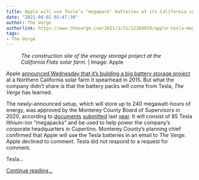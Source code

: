 ```yaml
---
title: Apple will use Tesla’s ‘megapack’ batteries at its California solar farm
date: "2021-04-01 01:47:30"
author: The Verge
authorlink: https://www.theverge.com/2021/3/31/22360839/apple-tesla-megapack-energy-storage-grid-solar-batteries
tags:
- The-Verge
---
```

<figure>
      <img alt="" src="https://cdn.vox-cdn.com/thumbor/nkA17njkMDUGCze_mmc2WSKSpbw=/29x0:1931x1268/1310x873/cdn.vox-cdn.com/uploads/chorus_image/image/69058159/Apple_announces_new_climate_efforts_with_over_110_suppliers_transitioning_to_renewable_energy_wide_shot_of_field_033121.0.jpg" />
        <figcaption><em>The construction site of the energy storage project at the California Flats solar farm.</em> | Image: Apple</figcaption>
    </figure>

  <p id="IK7GvX">Apple <a href="https://go.redirectingat.com?id=66960X1514734&amp;xs=1&amp;url=https%3A%2F%2Fwww.apple.com%2Fnewsroom%2F2021%2F03%2Fapple-powers-ahead-in-new-renewable-energy-solutions-with-over-110-suppliers%2F&amp;referrer=theverge.com&amp;sref=https%3A%2F%2Fwww.theverge.com%2F2021%2F3%2F31%2F22360839%2Fapple-tesla-megapack-energy-storage-grid-solar-batteries" rel="sponsored nofollow noopener" target="_blank">announced Wednesday that it’s building a big battery storage project</a> at a Northern California solar farm it spearhead in 2015. But what the company didn’t share is that the battery packs will come from Tesla, <em>The Verge </em>has learned.</p>
<p id="ym0hqc">The newly-announced setup, which will store up to 240 megawatt-hours of energy, was approved by the Monterey County Board of Supervisors in 2020, according to <a href="https://cdn.vox-cdn.com/uploads/chorus_asset/file/22412130/Attachment_C___Applicant_s_Narrative_of_Project.pdf">documents</a> <a href="https://cdn.vox-cdn.com/uploads/chorus_asset/file/22412167/Item_No__4_.pdf">submitted</a> last <a href="https://cdn.vox-cdn.com/uploads/chorus_asset/file/22412129/Item_No__3_.pdf">year</a>. It will consist of 85 Tesla lithium-ion “megapacks” and be used to help power the company’s corporate headquarters in Cupertino. Monterey County’s planning chief confirmed that Apple will use the Tesla batteries in an email to <em>The Verge</em>. Apple declined to comment. Tesla did not respond to a request for comment. </p>
<p id="4kbMZB">Tesla...</p>
  <p>
    <a href="https://www.theverge.com/2021/3/31/22360839/apple-tesla-megapack-energy-storage-grid-solar-batteries">Continue reading&hellip;</a>
  </p>